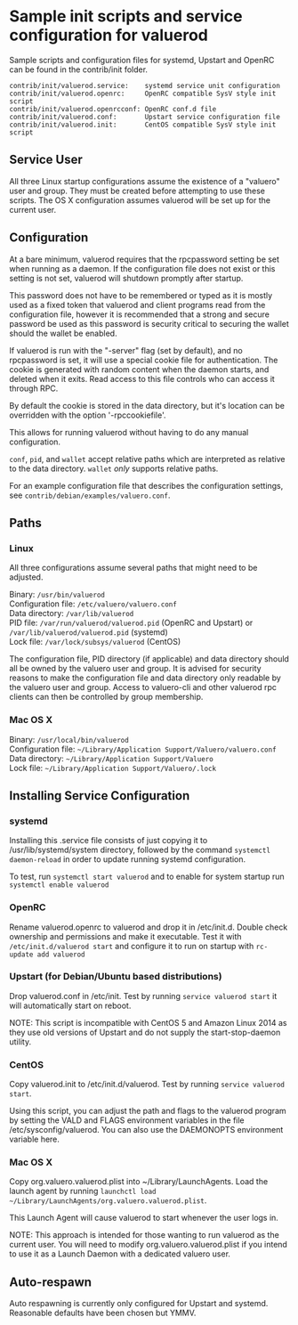 Sample init scripts and service configuration for valuerod
==========================================================

Sample scripts and configuration files for systemd, Upstart and OpenRC
can be found in the contrib/init folder.

    contrib/init/valuerod.service:    systemd service unit configuration
    contrib/init/valuerod.openrc:     OpenRC compatible SysV style init script
    contrib/init/valuerod.openrcconf: OpenRC conf.d file
    contrib/init/valuerod.conf:       Upstart service configuration file
    contrib/init/valuerod.init:       CentOS compatible SysV style init script

Service User
---------------------------------

All three Linux startup configurations assume the existence of a "valuero" user
and group.  They must be created before attempting to use these scripts.
The OS X configuration assumes valuerod will be set up for the current user.

Configuration
---------------------------------

At a bare minimum, valuerod requires that the rpcpassword setting be set
when running as a daemon.  If the configuration file does not exist or this
setting is not set, valuerod will shutdown promptly after startup.

This password does not have to be remembered or typed as it is mostly used
as a fixed token that valuerod and client programs read from the configuration
file, however it is recommended that a strong and secure password be used
as this password is security critical to securing the wallet should the
wallet be enabled.

If valuerod is run with the "-server" flag (set by default), and no rpcpassword is set,
it will use a special cookie file for authentication. The cookie is generated with random
content when the daemon starts, and deleted when it exits. Read access to this file
controls who can access it through RPC.

By default the cookie is stored in the data directory, but it's location can be overridden
with the option '-rpccookiefile'.

This allows for running valuerod without having to do any manual configuration.

`conf`, `pid`, and `wallet` accept relative paths which are interpreted as
relative to the data directory. `wallet` *only* supports relative paths.

For an example configuration file that describes the configuration settings,
see `contrib/debian/examples/valuero.conf`.

Paths
---------------------------------

### Linux

All three configurations assume several paths that might need to be adjusted.

Binary:              `/usr/bin/valuerod`  
Configuration file:  `/etc/valuero/valuero.conf`  
Data directory:      `/var/lib/valuerod`  
PID file:            `/var/run/valuerod/valuerod.pid` (OpenRC and Upstart) or `/var/lib/valuerod/valuerod.pid` (systemd)  
Lock file:           `/var/lock/subsys/valuerod` (CentOS)  

The configuration file, PID directory (if applicable) and data directory
should all be owned by the valuero user and group.  It is advised for security
reasons to make the configuration file and data directory only readable by the
valuero user and group.  Access to valuero-cli and other valuerod rpc clients
can then be controlled by group membership.

### Mac OS X

Binary:              `/usr/local/bin/valuerod`  
Configuration file:  `~/Library/Application Support/Valuero/valuero.conf`  
Data directory:      `~/Library/Application Support/Valuero`  
Lock file:           `~/Library/Application Support/Valuero/.lock`  

Installing Service Configuration
-----------------------------------

### systemd

Installing this .service file consists of just copying it to
/usr/lib/systemd/system directory, followed by the command
`systemctl daemon-reload` in order to update running systemd configuration.

To test, run `systemctl start valuerod` and to enable for system startup run
`systemctl enable valuerod`

### OpenRC

Rename valuerod.openrc to valuerod and drop it in /etc/init.d.  Double
check ownership and permissions and make it executable.  Test it with
`/etc/init.d/valuerod start` and configure it to run on startup with
`rc-update add valuerod`

### Upstart (for Debian/Ubuntu based distributions)

Drop valuerod.conf in /etc/init.  Test by running `service valuerod start`
it will automatically start on reboot.

NOTE: This script is incompatible with CentOS 5 and Amazon Linux 2014 as they
use old versions of Upstart and do not supply the start-stop-daemon utility.

### CentOS

Copy valuerod.init to /etc/init.d/valuerod. Test by running `service valuerod start`.

Using this script, you can adjust the path and flags to the valuerod program by
setting the VALD and FLAGS environment variables in the file
/etc/sysconfig/valuerod. You can also use the DAEMONOPTS environment variable here.

### Mac OS X

Copy org.valuero.valuerod.plist into ~/Library/LaunchAgents. Load the launch agent by
running `launchctl load ~/Library/LaunchAgents/org.valuero.valuerod.plist`.

This Launch Agent will cause valuerod to start whenever the user logs in.

NOTE: This approach is intended for those wanting to run valuerod as the current user.
You will need to modify org.valuero.valuerod.plist if you intend to use it as a
Launch Daemon with a dedicated valuero user.

Auto-respawn
-----------------------------------

Auto respawning is currently only configured for Upstart and systemd.
Reasonable defaults have been chosen but YMMV.
